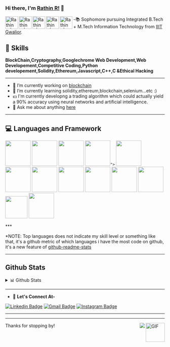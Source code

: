 ### Hi there, I'm [Rathin R!](https://github.com/Grim-R3ap3r) 👋

<a href="https://www.codechef.com/users/rathin_r">
  <img align="left" alt="Rathin R | Codechef" width="40px" src="https://user-images.githubusercontent.com/62543734/115986961-8cdce700-a5d0-11eb-8ed5-b43215278687.jpg" />
</a>
<a href="https://www.instagram.com/deadp002/">
  <img align="left" alt="Rathin R | instagram" width="40px" src="https://user-images.githubusercontent.com/62543734/115987193-9b77ce00-a5d1-11eb-85b6-ab2bc1715d7c.jpg" />
</a>
<a href="https://www.linkedin.com/in/rathin-r-3bb5341ba/">
  <img align="left" alt="Rathin R|LinkedIn" width="40px" src="https://user-images.githubusercontent.com/62543734/115987548-20afb280-a5d3-11eb-86ed-7e0cd89f0be3.png" />
</a>
<a href="https://codeforces.com/profile/_Grim-Reaper_">
  <img align="left" alt="Rathin R|  CodeForces" width="40px" src="https://user-images.githubusercontent.com/62543734/115990917-82781880-a5e3-11eb-9099-a2cf3c1e30e8.png" />
</a>
<a href="https://atcoder.jp/users/Grim_Reaper">
  <img align="left" alt="Rathin R|AtCoder" width="40px" src="https://user-images.githubusercontent.com/62543734/115991013-ec90bd80-a5e3-11eb-8534-3107b70e0b6b.png" />
</a>








-:books: Sophomore pursuing Integrated B.Tech + M.Tech Information Technology from [IIIT Gwalior](https://www.iiitm.ac.in/index.php/en/).



## :1st_place_medal: **Skills** 
**BlockChain,Cryptography,Googlechrome Web Development,Web Developement,Competitive Coding,Python developement,Solidity,Ethereum,Javascript,C++,C &Ethical Hacking**

***

- 🔭 I’m currently working on [blockchain](https://www.investopedia.com/terms/b/blockchain.asp)
- 🌱 I’m currently learning solidity,ethereum,blockchain,selenium...etc :)
- 💵 I'm currently developng a trading algorithm which could actually yield a 90% accuracy using neural networks and artificial intelligence.
- 💬 Ask me about anything [here](https://github.com/Grim-R3ap3r/Grim-R3ap3r/issues)

***
## :computer: Languages and Framework 
<p align="left">
<code><img height="80" src="https://user-images.githubusercontent.com/62543734/116005253-c985fe00-a623-11eb-8632-169c0d7a79b4.jpg"></code>
<code><img height="80" src="https://user-images.githubusercontent.com/62543734/116005263-d6a2ed00-a623-11eb-9103-390fbbcbbc2c.png"></code>
<code><img height="80" src="https://user-images.githubusercontent.com/62543734/116005600-57aeb400-a625-11eb-9b12-775560e5f557.png"></code>
<code><img height="80" src="https://user-images.githubusercontent.com/62543734/116005603-5f6e5880-a625-11eb-9ffa-d33f629f34ec.png">"></code>
<code><img height="80" src="https://user-images.githubusercontent.com/62543734/116005609-64cba300-a625-11eb-822c-fbb8d5a2fc60.png"></code>  
<code><img height="80" src="https://user-images.githubusercontent.com/62543734/116005309-fe925080-a623-11eb-9a9e-63068f9a8e7f.png"></code>
<code><img height="80" src="https://user-images.githubusercontent.com/62543734/116005318-0651f500-a624-11eb-8135-0b3fb0296eee.png"></code>
<code><img height="80" src="https://user-images.githubusercontent.com/62543734/116005324-0e119980-a624-11eb-9aa6-62039b116c6c.png"></code>
<code><img height="80" src="https://user-images.githubusercontent.com/62543734/116005336-18339800-a624-11eb-97ec-566614497281.png"></code>
<code><img height="80" src="https://user-images.githubusercontent.com/62543734/116005354-27b2e100-a624-11eb-813b-2e9a28381243.png"></code> 
<code><img height="80" src="https://user-images.githubusercontent.com/62543734/116005361-2e415880-a624-11eb-836e-a9bcb03ba82d.png"></code>  
<code><img height="70" src="https://user-images.githubusercontent.com/62543734/116005384-4d3fea80-a624-11eb-9488-239e528a93fa.png"></code>  
<code><img height="80" src="https://user-images.githubusercontent.com/62543734/116005393-5630bc00-a624-11eb-9718-9ddb3a7030a5.png"></code>  
 </p>
***

<!--- 
  if you have forked this to use on your profile, 
  Change the `github-readme-stats.anuraghazra1.vercel.app` to `github-readme-stats.vercel.app` 
--->

<!-- Change the `github-readme-stats.anuraghazra1.vercel.app` to `github-readme-stats.vercel.app`  -->

*NOTE: Top languages does not indicate my skill level or something like that, it's a github metric of which languages i have the most code on github, it's a new feature of [github-readme-stats](https://github.com/anuraghazra/github-readme-stats)
***
## Github Stats


<details>
<summary>📊 Github Stats</summary>
  
<p align="center" href="https://github.com/Grim-R3ap3r/github-readme-stats">
  <img align="center" src="https://github-readme-stats.vercel.app/api?username=Grim-R3ap3r&show_icons=true&include_all_commits=true&theme=material-palenight" alt="Rathin'sgithub stats" />
</p>
<p align="center" href="https://github.com/Grim-R3ap3r/github-readme-stats">
  <!-- Change the `github-readme-stats.anuraghazra1.vercel.app` to `github-readme-stats.vercel.app`  -->
  <img align="center" src="https://github-readme-stats.vercel.app/api/top-langs/?username=Grim-R3ap3r&layout=compact&theme=material-palenight" />
</p>

<div align="center">
  
   [![GitHub Streak](https://github-readme-streak-stats.herokuapp.com/?user=Grim-R3ap3r&theme=vision-friendly-dark)](https://github.com/Grim-R3ap3r)

</div>
<div align="center">
  
   [![GitHub Streak](https://github-profile-trophy.vercel.app/?username=Grim-R3ap3r&margin-w=15&theme=vision-friendly-dark&column=3)](https://github.com/Grim-R3ap3r)


</div>

</details>








***

- :handshake: **Let's Connect At-**

[![Linkedin Badge](https://img.shields.io/badge/-Rathin%20R-blue?style=flat-square&logo=Linkedin&logoColor=white&link=https://www.linkedin.com/in/rathin-r-3bb5341ba/)](https://www.linkedin.com/in/rathin-r-3bb5341ba/)
[![Gmail Badge](https://img.shields.io/badge/-ratfox124@gmail.com-c14438?style=flat-square&logo=Gmail&logoColor=white&link=mailto:ratfox124@gmail.com)](mailto:shambhavishandilya01@gmail.com) 
[![Instagram Badge](https://img.shields.io/badge/-@deadp002-e4405f?style=flat-square&labelColor=f94877&logo=instagram&logoColor=white&link=https://www.instagram.com/deadp002/)](https://www.instagram.com/deadp002/)

***
***
Thanks for stopping by!
<img align="right" alt="GIF" height="60px" src="https://media3.giphy.com/media/Vgr21IY5gbY2iinySW/giphy.gif?cid=ecf05e477irxoi6bz2fgvw0n90m8klke03di9w6rtup3eqfh&rid=giphy.gif" />
<img align="right" src="http://estruyf-github.azurewebsites.net/api/VisitorHit?user=saloniankita&repo=Grim-R3ap3r&countColorcountColor&countColor=%237B1E7B"/>

